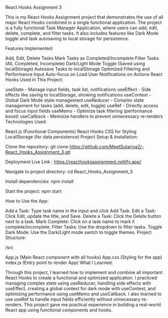React Hooks Assignment 3


This is my React Hooks Assignment project that demonstrates the use of all major React Hooks combined in a single functional application. The project is a fully functional Task Manager Application, where users can add, edit, delete, complete, and filter tasks. It also includes features like Dark Mode toggle and task autosaving to local storage for persistence.

Features Implemented:

Add, Edit, Delete Tasks
Mark Tasks as Completed/Incomplete
Filter Tasks (All, Completed, Incomplete)
Dark/Light Mode Toggle (Saved using localStorage)
Autosave Tasks to localStorage
Optimized Filtering and Performance
Input Auto-focus on Load
User Notifications on Actions
React Hooks Used in This Project:

useState - Manage input fields, task list, notifications
useEffect - Side effects like saving to localStorage, showing notifications
useContext - Global Dark Mode state management
useReducer - Complex state management for tasks (add, delete, edit, toggle)
useRef - Directly access and focus input fields
useMemo - Optimize task filtering (performance boost)
useCallback - Memoize handlers to prevent unnecessary re-renders
Technologies Used:

React.js (Functional Components)
React Hooks
CSS for Styling
LocalStorage (for data persistence)
Project Setup & Installation:

Clone the repository: git clone https://github.com/MeetSutariya2/-React_Hooks_Assignment_3.git

Deployment Live Link : https://reacthooksassignment.netlify.app/

Navigate to project directory: cd React_Hooks_Assignment_3

Install dependencies: npm install

Start the project: npm start

How to Use the App:

Add a Task: Type task name in the input and click Add Task.
Edit a Task: Click Edit, update the title, and Save.
Delete a Task: Click the Delete button next to a task.
Mark Complete: Click on a task name to mark it complete/incomplete.
Filter Tasks: Use the dropdown to filter tasks.
Toggle Dark Mode: Use the Dark/Light mode switch to toggle themes.
Project Structure:

/src

App.js (Main React component with all hooks)
App.css (Styling for the app)
index.js (Entry point to render App)
What I Learned:

Through this project, I learned how to implement and combine all important React Hooks to create a functional and optimized application. I practiced managing complex state using useReducer, handling side effects with useEffect, creating a global context for dark mode with useContext, and optimizing performance using useMemo and useCallback. I also learned to use useRef to handle input fields efficiently without unnecessary re-renders. This project gave me practical experience in building a real-world React app using functional components and hooks.
